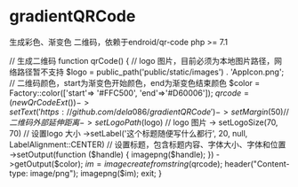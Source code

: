 # gradientQRCode
生成彩色、渐变色 二维码，依赖于endroid/qr-code 
php >= 7.1

// 生成二维码
	function qrCode() {
		// logo 图片，目前必须为本地图片路径，网络路径暂不支持
		$logo = public_path('public/static/images') . 'AppIcon.png';
		// 二维码颜色，start为渐变色开始颜色，end为渐变色结束颜色
		$color = Factory::color(['start'=> '#FFC500', 'end'=>'#D60006']);
		$qrcode = (new QrCodeExt())
			->setText('https://github.com/dela086/gradientQRCode')
			->setMargin(50)				// 二维码外部延伸距离
			-> setLogoPath($logo)		// logo 图片
			-> setLogoSize(70, 70)		// 设置logo 大小
			->setLabel('这个标题随便写什么都行', 20, null, LabelAlignment::CENTER) // 设置标题，包含标题内容、字体大小、字体和位置
			->setOutput(function ($handle) {
				imagepng($handle);
			})
			->getOutput($color);
		$im = imagecreatefromstring($qrcode);
		header("Content-type: image/png");
		imagepng($im);
		exit;
	}

